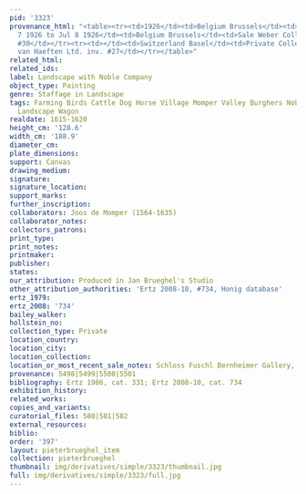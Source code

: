 ```yaml
---
pid: '3323'
provenance_html: "<table><tr><td>1926</td><td>Belgium Brussels</td><td>Neumans Collection</td></tr><tr><td>Jul
  7 1926 to Jul 8 1926</td><td>Belgium Brussels</td><td>Sale Weber Collection Lot
  #30</td></tr><tr><td></td><td>Switzerland Basel</td><td>Private Collection</td></tr><tr><td>2003</td><td></td><td>Johnny
  van Haeften Ltd. inv. #27</td></tr></table>"
related_html: 
related_ids: 
label: Landscape with Noble Company
object_type: Painting
genre: Staffage in Landscape
tags: Farming Birds Cattle Dog Horse Village Momper Valley Burghers Nobles Peasants
  Landscape Wagon
realdate: 1615-1620
height_cm: '128.6'
width_cm: '188.9'
diameter_cm: 
plate_dimensions: 
support: Canvas
drawing_medium: 
signature: 
signature_location: 
support_marks: 
further_inscription: 
collaborators: Joos de Momper (1564-1635)
collaborator_notes: 
collectors_patrons: 
print_type: 
print_notes: 
printmaker: 
publisher: 
states: 
our_attribution: Produced in Jan Brueghel's Studio
other_attribution_authorities: 'Ertz 2008-10, #734, Honig database'
ertz_1979: 
ertz_2008: '734'
bailey_walker: 
hollstein_no: 
collection_type: Private
location_country: 
location_city: 
location_collection: 
location_or_most_recent_sale_notes: Schloss Fuschl Bernheimer Gallery, 2006
provenance: 5498|5499|5500|5501
bibliography: Ertz 1986, cat. 331; Ertz 2008-10, cat. 734
exhibition_history: 
related_works: 
copies_and_variants: 
curatorial_files: 580|581|582
external_resources: 
biblio: 
order: '397'
layout: pieterbrueghel_item
collection: pieterbrueghel
thumbnail: img/derivatives/simple/3323/thumbnail.jpg
full: img/derivatives/simple/3323/full.jpg
---
```

